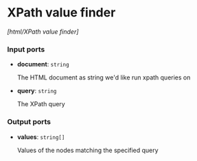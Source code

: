# XPath value finder

_[html/XPath value finder]_

### Input ports

* __document__: ` string `

    The HTML document as string we'd like run xpath queries on  


* __query__: ` string `

    The XPath query  

### Output ports

* __values__: ` string[] `

    Values of the nodes matching the specified query  

